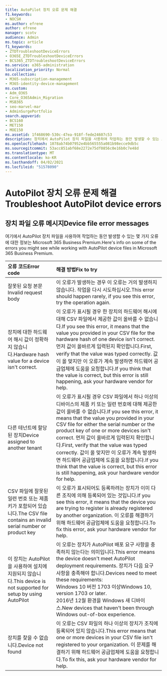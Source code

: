 ```yaml
---
title: AutoPilot 장치 오류 문제 해결
f1.keywords:
- NOCSH
ms.author: efrene
author: efrene
manager: scotv
audience: Admin
ms.topic: article
f1_keywords:
- ZTDTroubleshootDeviceErrors
- O365E_ZTDTroubleshootDeviceErrors
- BCS365_ZTDTroubleshootDeviceErrors
ms.service: o365-administration
localization_priority: Normal
ms.collection:
- M365-subscription-management
- M365-identity-device-management
ms.custom:
- Adm_O365
- Core_O365Admin_Migration
- MSB365
- seo-marvel-mar
- AdminSurgePortfolio
search.appverid:
- BCS160
- MET150
- MOE150
ms.assetid: 1f468690-530c-47ea-918f-fede24607c53
description: 장치에서 AutoPilot 장치 파일을 사용하여 작업하는 동안 발생할 수 있는 오류를 해결하는 Microsoft 365 Business Premium.
ms.openlocfilehash: 1078ab74b07952e4bb565555a081b98ecce9db5c
ms.sourcegitcommit: 53acc851abf68e2272e75df0856c0e16b0c7e48d
ms.translationtype: MT
ms.contentlocale: ko-KR
ms.lasthandoff: 04/02/2021
ms.locfileid: "51578090"
---
```

# <a name="troubleshoot-autopilot-device-errors"></a><span data-ttu-id="94849-103">AutoPilot 장치 오류 문제 해결</span><span class="sxs-lookup"><span data-stu-id="94849-103">Troubleshoot AutoPilot device errors</span></span>

## <a name="device-file-error-messages"></a><span data-ttu-id="94849-104">장치 파일 오류 메시지</span><span class="sxs-lookup"><span data-stu-id="94849-104">Device file error messages</span></span>

<span data-ttu-id="94849-105">여기에서 AutoPilot 장치 파일을 사용하여 작업하는 동안 발생할 수 있는 몇 가지 오류에 대한 정보는 Microsoft 365 Business Premium.</span><span class="sxs-lookup"><span data-stu-id="94849-105">Here's info on some of the errors you might see while working with AutoPilot device files in Microsoft 365 Business Premium.</span></span> 
  
|<span data-ttu-id="94849-106">**오류 코드**</span><span class="sxs-lookup"><span data-stu-id="94849-106">**Error code**</span></span>|<span data-ttu-id="94849-107">**해결 방법**</span><span class="sxs-lookup"><span data-stu-id="94849-107">**Fix to try**</span></span>|
|:-----|:-----|
|<span data-ttu-id="94849-108">잘못된 요청 본문</span><span class="sxs-lookup"><span data-stu-id="94849-108">Invalid request body</span></span>  <br/> |<span data-ttu-id="94849-109">이 오류가 발생하는 경우 이 오류는 거의 발생하지 않습니다. 작업을 다시 시도하십시오.</span><span class="sxs-lookup"><span data-stu-id="94849-109">This error should happen rarely, if you see this error, try the operation again.</span></span>  <br/> |
|<span data-ttu-id="94849-110">장치에 대한 하드웨어 해시 값이 정확하지 않습니다.</span><span class="sxs-lookup"><span data-stu-id="94849-110">Hardware hash value for a device isn't correct.</span></span>  <br/> |<span data-ttu-id="94849-111">이 오류가 표시될 경우 한 장치의 하드웨어 해시에 대해 CSV 파일에서 제공한 값이 올바를 수 없습니다.</span><span class="sxs-lookup"><span data-stu-id="94849-111">If you see this error, it means that the value you provided in your CSV file for the hardware hash of one device isn't correct.</span></span> <span data-ttu-id="94849-112">먼저 값이 올바르게 입력된지 확인합니다.</span><span class="sxs-lookup"><span data-stu-id="94849-112">First, verify that the value was typed correctly.</span></span> <span data-ttu-id="94849-113">값이 올 맞지만 이 오류가 계속 발생하면 하드웨어 공급업체에 도움을 요청합니다.</span><span class="sxs-lookup"><span data-stu-id="94849-113">If you think that the value is correct, but this error is still happening, ask your hardware vendor for help.</span></span>  <br/> |
|<span data-ttu-id="94849-114">다른 테넌트에 할당된 장치</span><span class="sxs-lookup"><span data-stu-id="94849-114">Device assigned to another tenant</span></span>  <br/> |<span data-ttu-id="94849-115">이 오류가 표시될 경우 CSV 파일에서 하나 이상의 디바이스의 제품 키 또는 일련 번호에 대해 제공한 값이 올바를 수 없습니다.</span><span class="sxs-lookup"><span data-stu-id="94849-115">If you see this error, it means that the value you provided in your CSV file for either the serial number or the product key of one or more devices isn't correct.</span></span> <span data-ttu-id="94849-116">먼저 값이 올바르게 입력된지 확인합니다.</span><span class="sxs-lookup"><span data-stu-id="94849-116">First, verify that the value was typed correctly.</span></span> <span data-ttu-id="94849-117">값이 올 맞지만 이 오류가 계속 발생하면 하드웨어 공급업체에 도움을 요청합니다.</span><span class="sxs-lookup"><span data-stu-id="94849-117">If you think that the value is correct, but this error is still happening, ask your hardware vendor for help.</span></span>  <br/> |
|<span data-ttu-id="94849-118">CSV 파일에 잘못된 일련 번호 또는 제품 키가 포함되어 있습니다.</span><span class="sxs-lookup"><span data-stu-id="94849-118">The CSV file contains an invalid serial number or product key</span></span>  <br/> |<span data-ttu-id="94849-119">이 오류가 표시되어도 등록하려는 장치가 이미 다른 조직에 의해 등록되어 있는 것입니다.</span><span class="sxs-lookup"><span data-stu-id="94849-119">If you see this error, it means that the device you are trying to register is already registered by another organization.</span></span> <span data-ttu-id="94849-120">이 오류를 해결하기 위해 하드웨어 공급업체에 도움을 요청합니다.</span><span class="sxs-lookup"><span data-stu-id="94849-120">To fix this error, ask your hardware vendor for help.</span></span>  <br/> |
|<span data-ttu-id="94849-121">이 장치는 AutoPilot을 사용하여 설치에 지원되지 않습니다.</span><span class="sxs-lookup"><span data-stu-id="94849-121">This device is not supported for setup by using AutoPilot</span></span>  <br/> | <span data-ttu-id="94849-122">이 오류는 장치가 AutoPilot 배포 요구 사항을 충족하지 않는다는 의미입니다.</span><span class="sxs-lookup"><span data-stu-id="94849-122">This error means the device doesn't meet AutoPilot deployment requirements.</span></span> <span data-ttu-id="94849-123">장치가 다음 요구 사항을 충족해야 합니다.</span><span class="sxs-lookup"><span data-stu-id="94849-123">Devices need to meet these requirements:</span></span>  <br/>  <span data-ttu-id="94849-124">Windows 10 버전 1703 이상</span><span class="sxs-lookup"><span data-stu-id="94849-124">Windows 10, version 1703 or later.</span></span>  <br/>  <span data-ttu-id="94849-125">2016년 12월 환경을 Windows 새 디바이스.</span><span class="sxs-lookup"><span data-stu-id="94849-125">New devices that haven't been through Windows out-of-box experience.</span></span>  <br/> |
|<span data-ttu-id="94849-126">장치를 찾을 수 없습니다.</span><span class="sxs-lookup"><span data-stu-id="94849-126">Device not found</span></span>  <br/> |<span data-ttu-id="94849-127">이 오류는 CSV 파일의 하나 이상의 장치가 조직에 등록되어 있지 않습니다.</span><span class="sxs-lookup"><span data-stu-id="94849-127">This error means that one or more devices in your CSV file isn't registered to your organization.</span></span> <span data-ttu-id="94849-128">이 문제를 해결하기 위해 하드웨어 공급업체에 도움을 요청합니다.</span><span class="sxs-lookup"><span data-stu-id="94849-128">To fix this, ask your hardware vendor for help.</span></span>  <br/> |
